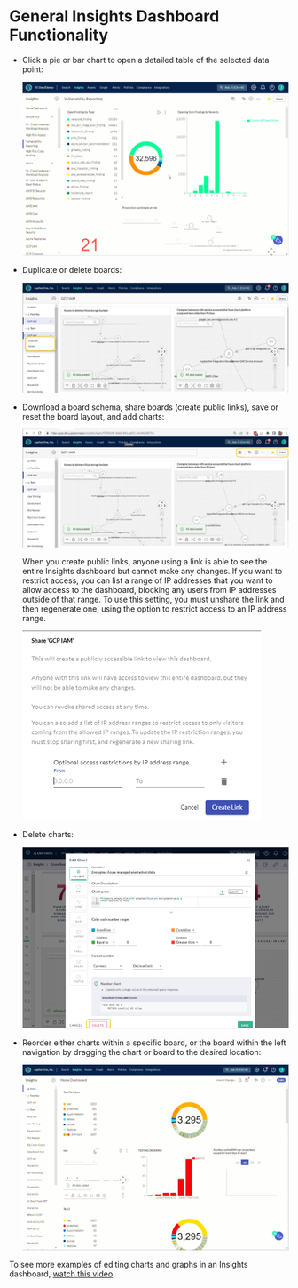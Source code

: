 # General Insights Dashboard Functionality 

- Click a pie or bar chart to open a detailed table of the selected data point:
  
  ![](../assets/drilldown-insights.gif)
  
   
  
- Duplicate or delete boards:
  ​

  ![clone-delete-rename](../assets/clone-delete-rename.png)

  

- Download a board schema, share boards (create public links), save or reset the board layout, and add charts:
  ​

  ![share-download-add-layout](../assets/share-download-add-layout.png) 
  
  

  When you create public links, anyone using a link is able to see the entire Insights dashboard but cannot make any changes. If you want to restrict access, you can list a range of IP addresses that you want to allow access to the dashboard, blocking any users from IP addresses outside of that range. To use this setting, you must unshare the link and then regenerate one, using the option to restrict access to an IP address range.
  

  ![](../assets/insights-ip-address.png)   

  

- Delete charts:
  ​

  ![delete-widget](../assets/insights-delete-widget.png) 

  

- Reorder either charts within a specific board, or the board within the left navigation by dragging the chart or board to the desired location:
  ​

  ![reorder](../assets/reorder.gif) 



To see more examples of editing charts and graphs in an Insights dashboard, [watch this video](https://try.jupiterone.com/blog/how-to-use-charts-and-graphs-widgets).